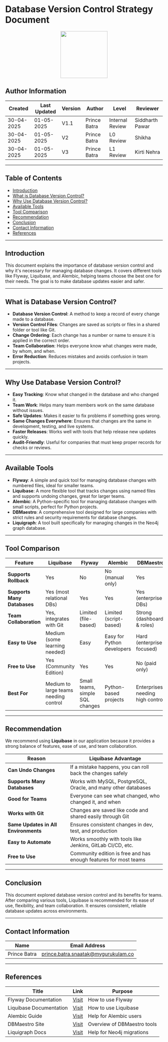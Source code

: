 # Database Version Control Strategy Document

<p align="center">
  <img src="https://cdn-icons-png.flaticon.com/512/689/689360.png" width="150">
</p>

## **Author Information**

| Created     | Last Updated | Version | Author         | Level           | Reviewer         |
|-------------|--------------|---------|----------------|------------------|------------------|
| 30-04-2025  | 01-05-2025   | V1.1      | Prince Batra   | Internal Review | Siddharth Pawar  |
| 30-04-2025  | 01-05-2025   | V2      | Prince Batra   | L0 Review        | Shikha |
| 30-04-2025  | 01-05-2025 |  V3    | Prince Batra  |     L1 Review    | Kirti Nehra   |
---

## **Table of Contents**

- [Introduction](#introduction)  
- [What is Database Version Control?](#what-is-database-version-control)  
- [Why Use Database Version Control?](#why-use-database-version-control)  
- [Available Tools](#available-tools)  
- [Tool Comparison](#tool-comparison)  
- [Recommendation](#recommendation)  
- [Conclusion](#conclusion)  
- [Contact Information](#contact-information)  
- [References](#references)

---

## **Introduction**

This document explains the importance of database version control and why it's necessary for managing database changes. It covers different tools like Flyway, Liquibase, and Alembic, helping teams choose the best one for their needs. The goal is to make database updates easier and safer.


---

## **What is Database Version Control?**

- **Database Version Control**: A method to keep a record of every change made to a database.
- **Version Control Files**: Changes are saved as scripts or files in a shared folder or tool like Git.
- **Change Ordering**: Each change has a number or name to ensure it is applied in the correct order.
- **Team Collaboration**: Helps everyone know what changes were made, by whom, and when.
- **Error Reduction**: Reduces mistakes and avoids confusion in team projects.

---

## **Why Use Database Version Control?**

- **Easy Tracking**: Know what changed in the database and who changed it.
- **Team Work**: Helps many team members work on the same database without issues.
- **Safe Updates**: Makes it easier to fix problems if something goes wrong.
- **Same Changes Everywhere**: Ensures that changes are the same in development, testing, and live systems.
- **Faster Releases**: Works well with tools that help release new updates quickly.
- **Audit-Friendly**: Useful for companies that must keep proper records for checks or reviews.

---

## **Available Tools**

- **Flyway**: A simple and quick tool for managing database changes with numbered files, ideal for smaller teams.
- **Liquibase**: A more flexible tool that tracks changes using named files and supports undoing changes, great for larger teams.
- **Alembic**: A Python-specific tool for managing database changes with small scripts, perfect for Python projects.
- **DBMaestro**: A comprehensive tool designed for large companies with strict rules and security requirements for database changes.
- **Liquigraph**: A tool built specifically for managing changes in the Neo4j graph database.

---

## **Tool Comparison**

| Feature                     | **Liquibase**         | **Flyway**                          | **Alembic**                         | **DBMaestro**                         | **Liquigraph**                       |
|-----------------------------|----------------------------------------|-------------------------------------|-------------------------------------|----------------------------------------|---------------------------------------|
| **Supports Rollback**       | Yes                                    | No                                  | No (manual only)                    | Yes                                   | No                                    |
| **Supports Many Databases** | Yes (most relational DBs)              | Yes                                  | Yes                                  | Yes (enterprise DBs)                  | No (only Neo4j)                      |
| **Team Collaboration**      | Yes, integrates with Git               | Limited (file-based)                | Limited (script-based)              | Strong (dashboard & roles)            | Limited to Neo4j users                |
| **Easy to Use**             | Medium (some learning needed)          | Easy                                 | Easy for Python developers          | Hard (enterprise-focused)             | Medium (Neo4j-specific)              |
| **Free to Use**             | Yes (Community Edition)                | Yes                                  | Yes                                  | No (paid only)                        | Yes                                  |
| **Best For**                | Medium to large teams needing control  | Small teams, simple SQL changes     | Python-based projects               | Enterprises needing high control      | Neo4j-based projects only             |

    

---

## **Recommendation**

We recommend using **Liquibase** in our application because it provides a strong balance of features, ease of use, and team collaboration.

| Reason                                | Liquibase Advantage                                                                |
|---------------------------------------|--------------------------------------------------------------------------------|
| **Can Undo Changes**                  | If a mistake happens, you can roll back the changes safely                     |
| **Supports Many Databases**           | Works with MySQL, PostgreSQL, Oracle, and many other databases                 |
| **Good for Teams**                    | Everyone can see what changed, who changed it, and when                        |
| **Works with Git**                    | Changes are saved like code and shared easily through Git                      |
| **Same Updates in All Environments**  | Ensures consistent changes in dev, test, and production                        |
| **Easy to Automate**                  | Works smoothly with tools like Jenkins, GitLab CI/CD, etc.                     |
| **Free to Use**                       | Community edition is free and has enough features for most teams               |

---

## **Conclusion**

This document explored database version control and its benefits for teams. After comparing various tools, Liquibase is recommended for its ease of use, flexibility, and team collaboration. It ensures consistent, reliable database updates across environments.

---

## **Contact Information**

| Name          | Email Address                            |
|---------------|-------------------------------------------|
| Prince Batra  | prince.batra.snaatak@mygurukulam.co       |

---

## **References**

| Title                      | Link                                                                                   | Purpose                                      |
|----------------------------|----------------------------------------------------------------------------------------|----------------------------------------------|
| Flyway Documentation       | [Visit](https://documentation.red-gate.com/fd)                                        | How to use Flyway                           |
| Liquibase Documentation    | [Visit](https://www.liquibase.org/documentation)                                     | How to use Liquibase                        |
| Alembic Guide              | [Visit](https://alembic.sqlalchemy.org/en/latest/)                                   | Help for Alembic users                      |
| DBMaestro Site             | [Visit](https://www.dbmaestro.com/)                                                   | Overview of DBMaestro tools                 |
| Liquigraph Docs            | [Visit](https://www.liquigraph.org/)                                                  | Help for Neo4j migrations                   |
